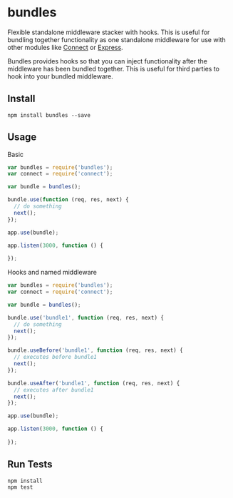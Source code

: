 # bundles

Flexible standalone middleware stacker with hooks. This is useful for bundling together functionality as one standalone middleware for use with other modules like [Connect](https://www.npmjs.org/package/connect) or [Express](https://www.npmjs.org/package/express).

Bundles provides hooks so that you can inject functionality after the middleware has been bundled together. This is useful for third parties to hook into your bundled middleware.

## Install

```
npm install bundles --save
```

## Usage

Basic

```js
var bundles = require('bundles');
var connect = require('connect');

var bundle = bundles();

bundle.use(function (req, res, next) {
  // do something
  next();
});

app.use(bundle);

app.listen(3000, function () {
  
});
```

Hooks and named middleware

```js
var bundles = require('bundles');
var connect = require('connect');

var bundle = bundles();

bundle.use('bundle1', function (req, res, next) {
  // do something
  next();
});

bundle.useBefore('bundle1', function (req, res, next) {
  // executes before bundle1
  next();
});

bundle.useAfter('bundle1', function (req, res, next) {
  // executes after bundle1
  next();
});

app.use(bundle);

app.listen(3000, function () {
  
});
```

## Run Tests

```
npm install
npm test
```